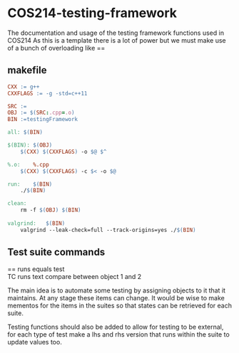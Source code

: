 # COS214-testing-framework
The documentation and usage of the testing framework functions used in COS214
As this is a template there is a lot of power but we must make use of a bunch of overloading like ==

## makefile
```Makefile
CXX := g++
CXXFLAGS := -g -std=c++11

SRC := 
OBJ := $(SRC:.cpp=.o)
BIN :=testingFramework

all: $(BIN)

$(BIN):	$(OBJ)
	$(CXX) $(CXXFLAGS) -o $@ $^

%.o:	%.cpp
	$(CXX) $(CXXFLAGS) -c $< -o $@

run:	$(BIN)
	./$(BIN)

clean:
	rm -f $(OBJ) $(BIN)
 
valgrind:	$(BIN)
	valgrind --leak-check=full --track-origins=yes ./$(BIN)
```

## Test suite commands
== runs equals test  
TC runs text compare between object 1 and 2  


The main idea is to automate some testing by assigning objects to it that it maintains. At any stage these items can change. It would be wise to make mementos for the items in the suites so that states can be retrieved for each suite. 

Testing functions should also be added to allow for testing to be external, for each type of test make a lhs and rhs version that runs within the suite to update values too. 
